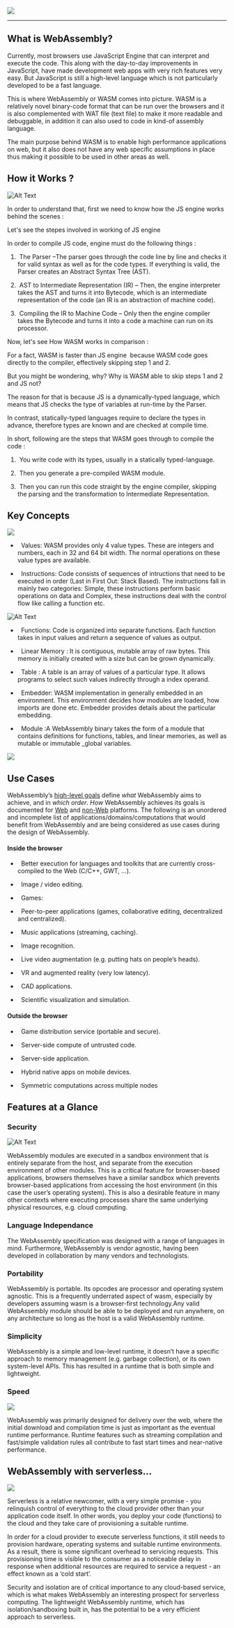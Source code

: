 <img src = "../images/Pasted image 20211031083221.png">

  
  

---

  
  

## What is WebAssembly?

  

Currently, most browsers use JavaScript Engine that can interpret and execute the code. This along with the day-to-day improvements in JavaScript, have made development web apps with very rich features very easy. But JavaScript is still a high-level language which is not particularly developed to be a fast language.

  

This is where WebAssembly or WASM comes into picture. WASM is a relatively novel binary-code format that can be run over the browsers and it is also complemented with WAT file (text file) to make it more readable and debuggable, in addition it can also used to code in kind-of assembly language.

  

The main purpose behind WASM is to enable high performance applications on web, but it also does not have any web specific assumptions in place thus making it possible to be used in other areas as well.

  

## How it Works ?

  
  

![Alt Text](https://2r4s9p1yi1fa2jd7j43zph8r-wpengine.netdna-ssl.com/files/2018/01/ezgif-5-73711fc5d3.gif)

  
  

In order to understand that, first we need to know how the JS engine works behind the scenes :

Let's see the stepes involved in working of JS engine

In order to compile JS code, engine must do the following things :

  

1.  The Parser –The parser goes through the code line by line and checks it for valid syntax as well as for the code types. If everything is valid, the Parser creates an Abstract Syntax Tree (AST).

2.  AST to Intermediate Representation (IR) – Then, the engine interpreter takes the AST and turns it into Bytecode, which is an intermediate representation of the code (an IR is an abstraction of machine code).

3.  Compiling the IR to Machine Code – Only then the engine compiler takes the Bytecode and turns it into a code a machine can run on its processor.

  
  

Now, let's see How WASM works in comparison :

  

For a fact, WASM is faster than JS engine  because WASM code goes directly to the compiler, effectively skipping step 1 and 2.

  

But you might be wondering, why? Why is WASM able to skip steps 1 and 2 and JS not?

  

The reason for that is because JS is a dynamically-typed language, which means that JS checks the type of variables at run-time by the Parser.

  

In contrast, statically-typed languages require to declare the types in advance, therefore types are known and are checked at compile time.

  

In short, following are the steps that WASM goes through to compile the code :

  

1.  You write code with its types, usually in a statically typed-language.

2.  Then you generate a pre-compiled WASM module.

3.  Then you can run this code straight by the engine compiler, skipping the parsing and the transformation to Intermediate Representation.

  
  

## Key Concepts

  

 <img src = "../images/Pasted image 20211031082859.png">

  

-   Values: WASM provides only 4 value types. These are integers and numbers, each in 32 and 64 bit width. The normal operations on these value types are available.

  

-   Instructions: Code consists of sequences of intructions that need to be executed in order (Last in First Out: Stack Based). The instructions fall in mainly two categories: Simple, these instructions perform basic operations on data and Complex, these instructions deal with the control flow like calling a function etc.

  

 ![Alt Text](https://images.hive.blog/0x0/https://cdn.steemitimages.com/DQmZ2dy3Z2nomjjZPKRn8C9TjdaRpteG5MogDQ55RBgZhq5/stack.gif)

  
  

-   Functions: Code is organized into separate functions. Each function takes in input values and return a sequence of values as output.

  

-   Linear Memory : It is contiguous, mutable array of raw bytes. This memory is initially created with a size but can be grown dynamically.

  

-   Table : A table is an array of values of a particular type. It allows programs to select such values indirectly through a index operand.

  

-   Embedder: WASM implementation in generally embedded in an environment. This environment decides how modules are loaded, how imports are done etc. Embedder provides details about the particular embedding.

  

-   Module :A WebAssembly binary takes the form of a module that contains definitions for functions, tables, and linear memories, as well as mutable or immutable _global variables.

  

 <img src = "../images/Pasted image 20211031082159.png">

  
  

## Use Cases

  

WebAssembly’s [high-level goals](https://webassembly.org/docs/high-level-goals/) define _what_ WebAssembly aims to achieve, and in _which order_. _How_ WebAssembly achieves its goals is documented for [Web](https://webassembly.org/docs/web/) and [non-Web](https://webassembly.org/docs/non-web/) platforms. The following is an unordered and incomplete list of applications/domains/computations that would benefit from WebAssembly and are being considered as use cases during the design of WebAssembly.

  

#### Inside the browser

  

-   Better execution for languages and toolkits that are currently cross-compiled to the Web (C/C++, GWT, …).

-   Image / video editing.

-   Games:

 -   Peer-to-peer applications (games, collaborative editing, decentralized and centralized).

-   Music applications (streaming, caching).

-   Image recognition.

-   Live video augmentation (e.g. putting hats on people’s heads).

-   VR and augmented reality (very low latency).

-   CAD applications.

-   Scientific visualization and simulation.

  
  

#### Outside the browser

  

-   Game distribution service (portable and secure).

-   Server-side compute of untrusted code.

-   Server-side application.

-   Hybrid native apps on mobile devices.

-   Symmetric computations across multiple nodes

  

## Features at a Glance

  

### Security

  

 ![Alt Text](https://marcoselvatici.github.io/WASM_tutorial/ref/sandbox.gif)

 WebAssembly modules are executed in a sandbox environment that is entirely separate from the host, and separate from the execution environment of other modules. This is a critical feature for browser-based applications, browsers themselves have a similar sandbox which prevents browser-based applications from accessing the host environment (in this case the user’s operating system). This is also a desirable feature in many other contexts where executing processes share the same underlying physical resources, e.g. cloud computing.

  

### Language Independance

 The WebAssembly specification was designed with a range of languages in mind. Furthermore, WebAssembly is vendor agnostic, having been developed in collaboration by many vendors and technologists.

  
  

### Portability

  

 WebAssembly is portable. Its opcodes are processor and operating system agnostic. This is a frequently underrated aspect of wasm, especially by developers assuming wasm is a browser-first technology.Any valid WebAssembly module should be able to be deployed and run anywhere, on any architecture so long as the host is a valid WebAssembly runtime. 

  

### Simplicity

  

 WebAssembly is a simple and low-level runtime, it doesn’t have a specific approach to memory management (e.g. garbage collection), or its own system-level APIs. This has resulted in a runtime that is both simple and lightweight.

  
  

### Speed

  

 <img src = "../images/Pasted image 20211031094952.png">

 WebAssembly was primarily designed for delivery over the web, where the initial download and compilation time is just as important as the eventual runtime performance. Runtime features such as streaming compilation and fast/simple validation rules all contribute to fast start times and near-native performance.

  
  
  

## WebAssembly with serverless...

  

<img src = "../images/Pasted image 20211031095144.png">

  

Serverless is a relative newcomer, with a very simple promise - you relinquish control of everything to the cloud provider other than your application code itself. In other words, you deploy your code (functions) to the cloud and they take care of provisioning a suitable runtime.

  

In order for a cloud provider to execute serverless functions, it still needs to provision hardware, operating systems and suitable runtime environments. As a result, there is some significant overhead to servicing requests. This provisioning time is visible to the consumer as a noticeable delay in response when additional resources are required to service a request - an effect known as a ‘cold start’.

  

Security and isolation are of critical importance to any cloud-based service, which is what makes WebAssembly an interesting prospect for serverless computing. The lightweight WebAssembly runtime, which has isolation/sandboxing built in, has the potential to be a very efficient approach to serverless.
